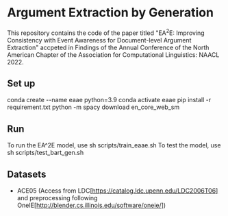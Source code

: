 # Argument Extraction by Generation

This repository contains the code of the paper titled "EA$^2$E: Improving Consistency with Event Awareness for Document-level Argument Extraction" accpeted in Findings of the Annual Conference of the North American Chapter of the Association for Computational Linguistics: NAACL 2022.

## Set up

conda create --name eaae python=3.9 
conda activate eaae
pip install -r requirement.txt
python -m spacy download en_core_web_sm

## Run
To run the EA^2E model, use sh scripts/train_eaae.sh
To test the model, use sh scripts/test_bart_gen.sh


## Datasets
- ACE05 (Access from LDC[https://catalog.ldc.upenn.edu/LDC2006T06] and preprocessing following OneIE[http://blender.cs.illinois.edu/software/oneie/])
